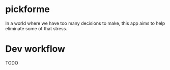 # pickforme

In a world where we have too many decisions to make, this app aims to help eliminate some of that stress.

# Dev workflow
TODO

